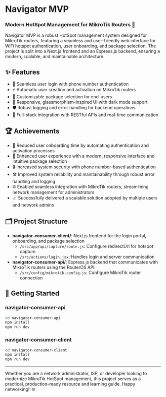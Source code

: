 # Navigator MVP
### Modern HotSpot Management for MikroTik Routers 🚀

Navigator MVP is a robust HotSpot management system designed for MikroTik routers, featuring a seamless and user-friendly web interface for WiFi hotspot authentication, user onboarding, and package selection. The project is split into a Next.js frontend and an Express.js backend, ensuring a modern, scalable, and maintainable architecture.

## ✨ Features

- 📱 Seamless user login with phone number authentication
- ⚡ Automatic user creation and activation on MikroTik routers
- 🎯 Customizable package selection for end-users
- 💎 Responsive, glassmorphism-inspired UI with dark mode support
- 🛡️ Robust logging and error handling for backend operations
- 🔗 Full-stack integration with RESTful APIs and real-time communication

## 🏆 Achievements

- 🚀 Reduced user onboarding time by automating authentication and activation processes
- 🎨 Enhanced user experience with a modern, responsive interface and intuitive package selection
- 🔒 Increased system security with phone number-based authentication
- 🛠️ Improved system reliability and maintainability through robust error handling and logging
- 🌐 Enabled seamless integration with MikroTik routers, streamlining network management for administrators
- 📈 Successfully delivered a scalable solution adopted by multiple users and network admins

## 🗂️ Project Structure

- **navigator-consumer-client/**: Next.js frontend for the login portal, onboarding, and package selection  
  - `/src/app/api/capture/route.js`: Configure redirectUrl for hotspot capture
  - `/src/actions/login.jsx`: Handles login and server communication
- **navigator-consumer-api/**: Express.js backend that communicates with MikroTik routers using the RouterOS API  
  - `/src/config/mikrotik.config.js`: Configure MikroTik router connection

## 🚀 Getting Started

### navigator-consumer-api

```bash
cd navigator-consumer-api
npm install
npm run dev
```

### navigator-consumer-client

```bash
cd navigator-consumer-client
npm install
npm run dev
```

---

Whether you are a network administrator, ISP, or developer looking to modernize MikroTik HotSpot management, this project serves as a practical, production-ready resource and learning guide. Happy networking!! 🌐
